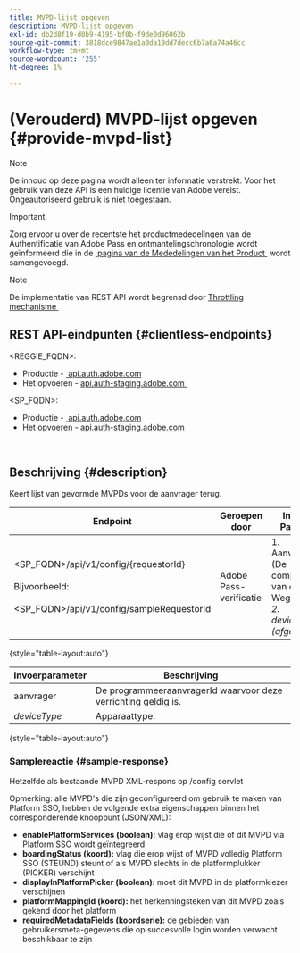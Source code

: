 ```yaml
---
title: MVPD-lijst opgeven
description: MVPD-lijst opgeven
exl-id: db2d8f19-d0b9-4195-bf0b-f9de0d96062b
source-git-commit: 3818dce9847ae1a0da19dd7decc6b7a6a74a46cc
workflow-type: tm+mt
source-wordcount: '255'
ht-degree: 1%

---
```


# (Verouderd) MVPD-lijst opgeven {#provide-mvpd-list}

>[!NOTE]
>
>De inhoud op deze pagina wordt alleen ter informatie verstrekt. Voor het gebruik van deze API is een huidige licentie van Adobe vereist. Ongeautoriseerd gebruik is niet toegestaan.

>[!IMPORTANT]
>
> Zorg ervoor u over de recentste het productmededelingen van de Authentificatie van Adobe Pass en ontmantelingschronologie wordt geïnformeerd die in de [&#x200B; pagina van de Mededelingen van het Product &#x200B;](/help/authentication/product-announcements.md) wordt samengevoegd.

>[!NOTE]
>
> De implementatie van REST API wordt begrensd door [&#x200B; Throttling mechanisme &#x200B;](/help/authentication/integration-guide-programmers/throttling-mechanism.md)

## REST API-eindpunten {#clientless-endpoints}

&lt;REGGIE_FQDN>:

* Productie - [&#x200B; api.auth.adobe.com &#x200B;](http://api.auth.adobe.com/)
* Het opvoeren - [&#x200B; api.auth-staging.adobe.com &#x200B;](http://api.auth-staging.adobe.com/)

&lt;SP_FQDN>:

* Productie - [&#x200B; api.auth.adobe.com &#x200B;](http://api.auth.adobe.com/)
* Het opvoeren - [&#x200B; api.auth-staging.adobe.com &#x200B;](http://api.auth-staging.adobe.com/)

</br>

## Beschrijving {#description}

Keert lijst van gevormde MVPDs voor de aanvrager terug.

| Endpoint | Geroepen </br> door | Invoer   </br> Params | HTTP </br> Methode | Antwoord | HTTP-respons </br> |
| --- | --- | --- | --- | --- | --- |
| &lt;SP_FQDN>/api/v1/config/{requestorId} </br></br> Bijvoorbeeld:</br></br> &lt;SP_FQDN>/api/v1/config/sampleRequestorId | Adobe Pass-verificatie | 1. Aanvrager </br>    (De component van de Weg) </br>_2.  deviceType (afgekeurd)_ | GET | XML of JSON met lijst van MVPD&#39;s. | 200 |

{style="table-layout:auto"}


| Invoerparameter | Beschrijving |
| --------------- | ------------------------------------------------------------- |
| aanvrager | De programmeeraanvragerId waarvoor deze verrichting geldig is. |
| *deviceType* | Apparaattype. |

{style="table-layout:auto"}

### Samplereactie {#sample-response}

Hetzelfde als bestaande MVPD XML-respons op /config servlet

Opmerking: alle MVPD&#39;s die zijn geconfigureerd om gebruik te maken van Platform SSO, hebben de volgende extra eigenschappen binnen het corresponderende knooppunt (JSON/XML):

* **enablePlatformServices (boolean):** vlag erop wijst die of dit MVPD via Platform SSO wordt geïntegreerd
* **boardingStatus (koord):** vlag die erop wijst of MVPD volledig Platform SSO (STEUND) steunt of als MVPD slechts in de platformplukker (PICKER) verschijnt
* **displayInPlatformPicker (boolean):** moet dit MVPD in de platformkiezer verschijnen
* **platformMappingId (koord):** het herkenningsteken van dit MVPD zoals gekend door het platform
* **requiredMetadataFields (koordserie):** de gebieden van gebruikersmeta-gegevens die op succesvolle login worden verwacht beschikbaar te zijn
